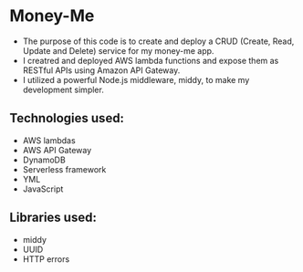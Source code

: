 # Money-Me 

- The purpose of this code is to create and deploy a CRUD (Create, Read, Update and Delete) service for my money-me app.
- I creatred and deployed AWS lambda functions and expose them as RESTful APIs using Amazon API Gateway. 
- I utilized a powerful Node.js middleware, middy, to make my development simpler.
  

## Technologies used:
- AWS lambdas
- AWS API Gateway
- DynamoDB
- Serverless framework
- YML
- JavaScript

## Libraries used: 
- middy
- UUID
- HTTP errors
